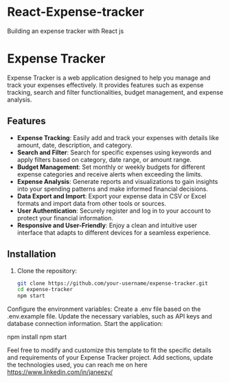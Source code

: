 # React-Expense-tracker
Building an expense tracker with React js
# Expense Tracker

Expense Tracker is a web application designed to help you manage and track your expenses effectively. It provides features such as expense tracking, search and filter functionalities, budget management, and expense analysis.

## Features

- **Expense Tracking**: Easily add and track your expenses with details like amount, date, description, and category.
- **Search and Filter**: Search for specific expenses using keywords and apply filters based on category, date range, or amount range.
- **Budget Management**: Set monthly or weekly budgets for different expense categories and receive alerts when exceeding the limits.
- **Expense Analysis**: Generate reports and visualizations to gain insights into your spending patterns and make informed financial decisions.
- **Data Export and Import**: Export your expense data in CSV or Excel formats and import data from other tools or sources.
- **User Authentication**: Securely register and log in to your account to protect your financial information.
- **Responsive and User-Friendly**: Enjoy a clean and intuitive user interface that adapts to different devices for a seamless experience.

## Installation

1. Clone the repository:

   ```bash
   git clone https://github.com/your-username/expense-tracker.git
   cd expense-tracker
   npm start

   
Configure the environment variables:
Create a .env file based on the .env.example file.
Update the necessary variables, such as API keys and database connection information.
Start the application:

npm install
npm start

Feel free to modify and customize this template to fit the specific details and requirements of your Expense Tracker project. Add sections, update the technologies used, you can reach me on here https://www.linkedin.com/in/janeezy/
